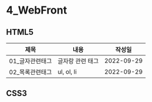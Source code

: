 # 4_WebFront
## HTML5
제목|내용|작성일|
---|---|---
01_글자관련태그 | 글자랑 관련 태그 | 2022-09-29
02_목록관련태그 | ul, ol, li | 2022-09-29

## CSS3
